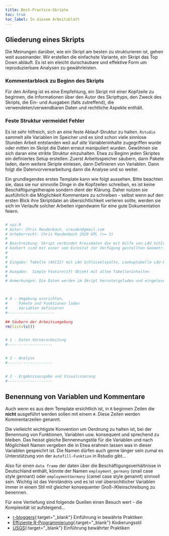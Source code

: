 ```yaml
---
title: Best-Practice-Skripte
toc: true
toc_label: In diesem Arbeitsblatt
---
```


## Gliederung eines Skripts

Die Meinungen darüber, wie ein Skript am besten zu strukturieren ist, gehen weit auseinander. Wir erstellen die einfachste Variante, ein Skript das Top Down abläuft. Es ist ein eleicht durschaubare und effektive Form um reproduzierbare Analysen zu gewährleisten.

### Kommentarblock zu Beginn des Skripts

Für den Anfang ist es eine Empfehlung, ein Skript mit einer Kopfzeile zu beginnen, die Informationen über den Autor des Skripttyps, den Zweck des Skripts, die Ein- und Ausgaben (falls zutreffend), die verwendeten/verwendbaren Daten und rechtliche Aspekte enthält. 

### Feste Struktur vermeidet Fehler
Es ist  sehr hilfreich, sich an eine feste Ablauf-Struktur zu halten. `Rstudio`  sammelt alle Variablen im Speicher und es sind schon viele sinnlose Stunden Arbeit entstanden weil auf *alte* Variableninhalte zugegriffen wurde oder mitten im Skript die Daten erneut manipuliert wurden. Gewöhnen sie sich daran eine strikte Struktur einzuhalten. Etwa zu Beginn jeden Skriptes ein definiertes Setup erstellen: Zuerst Arbeitsspeicher säubern, dann Pakete laden, dann weitere Skripte einlesen, dann Definieren von Variablen. Dann folgt die Datenvorverearbeitung dann die Analyse und so weiter.

Ein grundlegendes erstes Template kann wie folgt aussehen. Bitte beachten sie, dass sie nur sinnvolle Dinge in die Kopfzeilen schreiben, es ist keine Beschäftigungstherapie sondern dient der Klärung. Daher nutzen sie ausführlich die Möglichkeit Kommentare zu schreiben - selbst wenn auf den ersten Blick ihre Skriptdatei an übersichtlichkeit verlieren sollte, werden sie sich im Verlaufe solcher Arbeiten irgendwann für eine gute Dokumentation feiern.



```r

# xyz.R 
# Autor: Chris Reudenbach, creuden@gmail.com
# Urheberrecht: Chris Reudenbach 2020 GPL (>= 3)
#
# Beschreibung: Skript verbindet Kreisdaten die mit Hilfe von LAU Schlüsseln
# kodiert sind mit einer von Eurostat zur Verfügung gestellten Geometrie.
#  
#
# Eingabe: Tabelle (ASCII) mit LAU Schlüsselspalte, Lookuptabelle LAU-NUTS, NUTS Geometrie in eine GDAL kompatiblen Dateiformat.
#
# Ausgabe:  Simple Feature(sf) Objekt mit allen Tabelleninhalten
#
# Anmerkungen: Die Daten werden im Skript heruntergeladen und eingelesen. Da diese mit statischen URLs und Dateinamen versehen sind müssen etwaige Veränderungen angepasst werden



# 0 - Umgebung einrichten, 
#     Pakete und Funktionen laden
#     Variablen definieren
#---------------------

## Säubern der Arbeitsumgebung
rm(list=ls())


# 1 - Daten Vorverarbeitung
#--------------------


# 2 - Analyse
#--------------------


# 3 - Ergebnisausgabe und Visualisierung 
#--------------------


```


## Benennung von Variablen und Kommentare


Auch wenn es aus dem Template ersichtlich ist, in `R` beginnen Zeilen die **nicht** ausgeführt werden sollen mit einem `#`. Diese Zeilen werden Kommentarzeilen genannt.

Die vielleicht wichtigste Konvention um Oerdnung zu halten ist, bei der Benennung von Funktionen, Variablen usw. konsequent und sprechend zu bleiben. Das heisst gleiche Bennennungstile für die Variablen und nach Möglichkeit Namen vergeben die in Etwa erahnen lassen was in dieser Variablen gespeichrt ist. Die Namen dürfen auch gerne länger sein zumal es Unterstützung von der `Autofill-Funktion` in Rstudio gibt...

Also für einen `data frame` der daten über die Beschäftigungsverhältnisse in Deutschland enthält, könnte der Namen `employment_germany` (snail case style gennant) oder `employmentGermany` (camel case style genannt) sinnvoll sein. Wichtig ist das Verständnis und es ist viel übersichtlicher Variablen immer in einem Stil mit gleicher konsequenter Groß-/Kleinschreibung zu benennen.



Für eine Vertiefung sind folgende Quellen einen Besuch wert - die Komplexität ist aufsteigend...<!--more-->
- [r-bloggers](https://www.r-bloggers.com/r-code-best-practices/){:target="_blank"} Einführung in bewährte Praktiken
- [Effiziente R-Programmierung](https://csgillespie.github.io/efficientR/coding-style.html){:target="_blank"} Kodierungsstil
- [USGS](https://owi.usgs.gov/blog/intro-best-practices/){:target="_blank"} Einführung bewährter Praktiken
